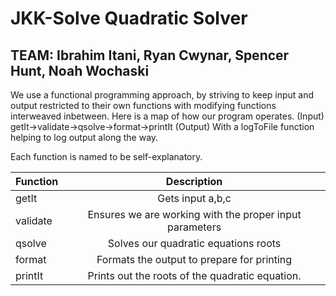 # JKK-Solve Quadratic Solver
## TEAM: Ibrahim Itani, Ryan Cwynar, Spencer Hunt, Noah Wochaski

We use a functional programming approach, by striving to keep input and output restricted to their own functions with modifying functions interweaved inbetween.
Here is a map of how our program operates.
(Input) getIt->validate->qsolve->format->printIt (Output)
With a logToFile function helping to log output along the way.

Each function is named to be self-explanatory.

| Function |  Description                                            |
|----------|:-------------------------------------------------------:|
| getIt    | Gets input a,b,c                                       |
| validate | Ensures we are working with the proper input parameters |
| qsolve   | Solves our quadratic equations roots                    |
| format   | Formats the output to prepare for printing              |
| printIt  | Prints out the roots of the quadratic equation.         |
